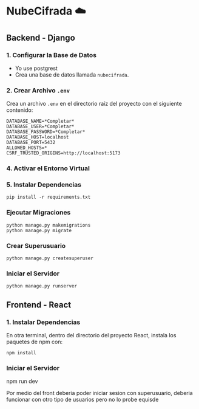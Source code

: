 # NubeCifrada ☁️

## Backend - Django

### 1. Configurar la Base de Datos
- Yo use postgrest
- Crea una base de datos llamada `nubecifrada`.

### 2. Crear Archivo `.env`
Crea un archivo `.env` en el directorio raíz del proyecto con el siguiente contenido:

```env
DATABASE_NAME=*Completar*
DATABASE_USER=*Completar*
DATABASE_PASSWORD=*Completar*
DATABASE_HOST=localhost
DATABASE_PORT=5432
ALLOWED_HOSTS=*
CSRF_TRUSTED_ORIGINS=http://localhost:5173

```

### 4. Activar el Entorno Virtual

### 5.  Instalar Dependencias

```
pip install -r requirements.txt
```

### Ejecutar Migraciones

```
python manage.py makemigrations
python manage.py migrate
```

### Crear Superusuario

```
python manage.py createsuperuser
```

###  Iniciar el Servidor

```
python manage.py runserver
```

## Frontend - React

### 1. Instalar Dependencias
En otra terminal, dentro del directorio del proyecto React, instala los paquetes de npm con:
```
npm install
```


###  Iniciar el Servidor

npm run dev


Por medio del front deberia poder iniciar sesion con superusuario, deberia funcionar con otro tipo de usuarios pero no lo probe equisde
